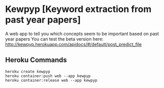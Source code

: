 # Kewpyp [Keyword extraction from past year papers]
A web app to tell you which concepts seem to be important based on past year papers
 You can test the beta version here: http://kewpyp.herokuapp.com/apidocs/#/default/post_predict_file


## Heroku Commands

```
heroku create kewpyp
heroku container:push web --app kewpyp
heroku container:release web --app kewpyp
```

